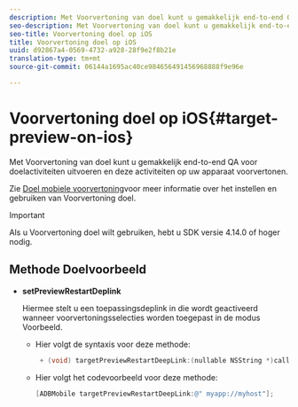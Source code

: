 ```yaml
---
description: Met Voorvertoning van doel kunt u gemakkelijk end-to-end QA voor doelactiviteiten uitvoeren en deze activiteiten op uw apparaat voorvertonen.
seo-description: Met Voorvertoning van doel kunt u gemakkelijk end-to-end QA voor doelactiviteiten uitvoeren en deze activiteiten op uw apparaat voorvertonen.
seo-title: Voorvertoning doel op iOS
title: Voorvertoning doel op iOS
uuid: d92867a4-0569-4732-a928-28f9e2f8b21e
translation-type: tm+mt
source-git-commit: 06144a1695ac40ce984656491456968888f9e96e

---
```



# Voorvertoning doel op iOS{#target-preview-on-ios}

Met Voorvertoning van doel kunt u gemakkelijk end-to-end QA voor doelactiviteiten uitvoeren en deze activiteiten op uw apparaat voorvertonen.

Zie [Doel mobiele voorvertoning](https://docs.adobe.com/content/help/en/target/using/implement-target/mobile-apps/target-mobile-preview.html)voor meer informatie over het instellen en gebruiken van Voorvertoning doel.

>[!IMPORTANT]
>
>Als u Voorvertoning doel wilt gebruiken, hebt u SDK versie 4.14.0 of hoger nodig.

## Methode Doelvoorbeeld

* **setPreviewRestartDeplink**

   Hiermee stelt u een toepassingsdeplink in die wordt geactiveerd wanneer voorvertoningsselecties worden toegepast in de modus Voorbeeld.

   * Hier volgt de syntaxis voor deze methode:

      ```objective-c
       + (void) targetPreviewRestartDeepLink:(nullable NSString *)callbackURL;
      ```

   * Hier volgt het codevoorbeeld voor deze methode:

      ```objective-c
      [ADBMobile targetPreviewRestartDeepLink:@" myapp://myhost"]; 
      ```
